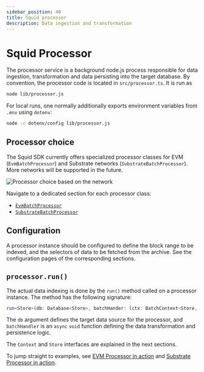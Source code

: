 ```yaml
---
sidebar_position: 40
title: Squid processor
description: Data ingestion and transformation 
---
```


# Squid Processor

The processor service is a background node.js process responsible for data ingestion, transformation and data persisting into the target database. By convention, the processor code is located in `src/processor.ts`. It is run as 
```bash
node lib/processor.js
```

For local runs, one normally additionally exports environment variables from `.env` using `dotenv`:
```bash
node -r dotenv/config lib/processor.js
```

## Processor choice

The Squid SDK currently offers specialized processor classes for EVM (`EvmBatchProcessor`) and Substrate networks (`SubstrateBatchProcessor`). More networks will be supported in the future.

![Processor choice based on the network](</img/network-choice.png>)

Navigate to a dedicated section for each processor class:

- [`EvmBatchProcessor`](/firesquid/evm-indexing)
- [`SubstrateBatchProcessor`](/firesquid/substrate-indexing)

## Configuration

A processor instance should be configured to define the block range to be indexed, and the selectors of data to be fetched from the archive. See the configuration pages of the corresponding sections.

## `processor.run()`

The actual data indexing is done by the `run()` method called on a processor instance. The method has the following signature:

```ts
run<Store>(db: Database<Store>, batchHander: (ctx: BatchContext<Store, Item>) => Promise<void>): void
```

The `db` argument defines the target data source for the processor, and `batchHandler` is an `async` `void` function defining the data transformation and persistence logic.

The `Context` and `Store` interfaces are explained in the next sections.

To jump straight to examples, see [EVM Processor in action](/firesquid/evm-indexing/batch-processor-in-action) and [Substrate Processor in action](/firesquid/substrate-indexing/batch-processor-in-action).
